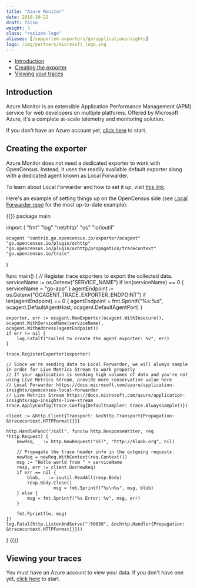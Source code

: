```yaml
---
title: "Azure Monitor"
date: 2018-10-22
draft: false
weight: 3
class: "resized-logo"
aliases: [/supported-exporters/go/applicationinsights]
logo: /img/partners/microsoft_logo.svg
---
```


- [Introduction](#introduction)
- [Creating the exporter](#creating-the-exporter)
- [Viewing your traces](#viewing-your-traces)

## Introduction
Azure Monitor is an extensible Application Performance Management (APM) service for web developers on multiple platforms. Offered by Microsoft Azure, it's a complete at-scale telemetry and monitoring solution.

If you don't have an Azure account yet, [click here](https://docs.microsoft.com/azure/application-insights/app-insights-overview) to start.

## Creating the exporter
Azure Monitor does not need a dedicated exporter to work with OpenCensus. Instead, it uses the readily available default exporter along with a dedicated agent known as Local Forwarder. 

To learn about Local Forwarder and how to set it up, visit [this link](https://docs.microsoft.com/azure/application-insights/opencensus-local-forwarder).

Here's an example of setting things up on the OpenCensus side (see [Local Forwarder repo](https://github.com/Microsoft/ApplicationInsights-LocalForwarder/blob/master/examples/opencensus/go-app/main.go) for the most up-to-date example):

{{<highlight go>}}
package main

import (
	"fmt"
	"log"
	"net/http"
	"os"
	"io/ioutil"

	ocagent "contrib.go.opencensus.io/exporter/ocagent"
	"go.opencensus.io/plugin/ochttp"
	"go.opencensus.io/plugin/ochttp/propagation/tracecontext"
	"go.opencensus.io/trace"
)

func main() {
	// Register trace exporters to export the collected data.
	serviceName := os.Getenv("SERVICE_NAME")
	if len(serviceName) == 0 {
		serviceName = "go-app"
	}
	agentEndpoint := os.Getenv("OCAGENT_TRACE_EXPORTER_ENDPOINT")
	if len(agentEndpoint) == 0 {
		agentEndpoint = fmt.Sprintf("%s:%d", ocagent.DefaultAgentHost, ocagent.DefaultAgentPort)
	}

	exporter, err := ocagent.NewExporter(ocagent.WithInsecure(), ocagent.WithServiceName(serviceName), ocagent.WithAddress(agentEndpoint))
	if err != nil {
		log.Fatalf("Failed to create the agent exporter: %v", err)
	}

	trace.RegisterExporter(exporter)

	// Since we're sending data to Local Forwarder, we will always sample in order for Live Metrics Stream to work properly
	// If your application is sending high volumes of data and you're not using Live Metrics Stream, provide more conservative value here
	// Local Forwarder https://docs.microsoft.com/azure/application-insights/opencensus-local-forwarder
	// Live Metrics Stream https://docs.microsoft.com/azure/application-insights/app-insights-live-stream
	trace.ApplyConfig(trace.Config{DefaultSampler: trace.AlwaysSample()})

	client := &http.Client{Transport: &ochttp.Transport{Propagation: &tracecontext.HTTPFormat{}}}

	http.HandleFunc("/call", func(w http.ResponseWriter, req *http.Request) {
		newReq, _ := http.NewRequest("GET", "http://blank.org", nil)

		// Propagate the trace header info in the outgoing requests.
		newReq = newReq.WithContext(req.Context())
		msg := "Hello world from " + serviceName
		resp, err := client.Do(newReq)
		if err == nil {
			blob, _ := ioutil.ReadAll(resp.Body)
			resp.Body.Close()
                      msg = fmt.Sprintf("%s\n%s", msg, blob)
		} else {
			msg = fmt.Sprintf("%s Error: %v", msg, err)
		}

		fmt.Fprintf(w, msg)
	})
	log.Fatal(http.ListenAndServe(":50030", &ochttp.Handler{Propagation: &tracecontext.HTTPFormat{}}))
}
{{</highlight>}}


## Viewing your traces
You must have an Azure account to view your data. If you don't have one yet, [click here](https://docs.microsoft.com/azure/application-insights/app-insights-overview) to start.
